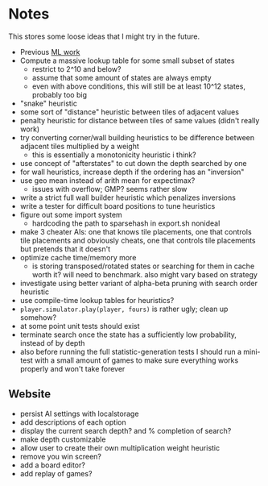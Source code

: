 # Notes

This stores some loose ideas that I might try in the future.

* Previous [ML work](https://arxiv.org/pdf/1604.05085.pdf)
* Compute a massive lookup table for some small subset of states
    * restrict to 2^10 and below?
    * assume that some amount of states are always empty
    * even with above conditions, this will still be at least 10^12 states, probably too big
* "snake" heuristic
* some sort of "distance" heuristic between tiles of adjacent values
* penalty heuristic for distance between tiles of same values (didn't really work)
* try converting corner/wall building heuristics to be difference between adjacent tiles multiplied by a weight
  * this is essentially a monotonicity heuristic i think?
* use concept of "afterstates" to cut down the depth searched by one
* for wall heuristics, increase depth if the ordering has an "inversion"
* use geo mean instead of arith mean for expectimax?
  * issues with overflow; GMP? seems rather slow
* write a strict full wall builder heuristic which penalizes inversions
* write a tester for difficult board positions to tune heuristics
* figure out some import system
  * hardcoding the path to sparsehash in export.sh nonideal
* make 3 cheater AIs: one that knows tile placements, one that controls tile placements and obviously cheats, one that controls tile placements but pretends that it doesn't
* optimize cache time/memory more
  * is storing transposed/rotated states or searching for them in cache worth it? will need to benchmark. also might vary based on strategy
* investigate using better variant of alpha-beta pruning with search order heuristic
* use compile-time lookup tables for heuristics?
* `player.simulator.play(player, fours)` is rather ugly; clean up somehow?
* at some point unit tests should exist
* terminate search once the state has a sufficiently low probability, instead of by depth
* also before running the full statistic-generation tests I should run a mini-test with a small amount of games to make sure everything works properly and won't take forever

## Website
* persist AI settings with localstorage
* add descriptions of each option
* display the current search depth? and % completion of search?
* make depth customizable
* allow user to create their own multiplication weight heuristic
* remove you win screen?
* add a board editor?
* add replay of games?
